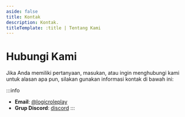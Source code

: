 ```yaml
---
aside: false
title: Kontak
description: Kontak.
titleTemplate: :title | Tentang Kami
---
```


# Hubungi Kami

Jika Anda memiliki pertanyaan, masukan, atau ingin menghubungi kami untuk alasan apa pun, silakan gunakan informasi kontak di bawah ini:

:::info
- **Email**: [@logicroleplay](mailto:logicroleplayid@gmail.com)
- **Grup Discord**: [discord](https://discord.gg/UdrSdHaPYc)
:::